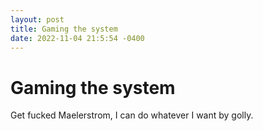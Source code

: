 ```yaml
---
layout: post
title: Gaming the system
date: 2022-11-04 21:5:54 -0400
---
```


# Gaming the system
Get fucked Maelerstrom, I can do whatever I want by golly.

<script src="https://utteranc.es/client.js"
        repo="Just-Jojo/Just-Jojo.github.io"
        issue-term="pathname"
        label="Comments"
        theme="github-light"
        crossorigin="anonymous"
        async>
</script>